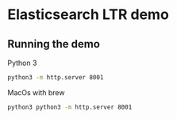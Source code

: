 # Elasticsearch LTR demo

## Running the demo

Python 3

``` bash
python3 -m http.server 8001
```

MacOs with brew
``` bash
python3 python3 -m http.server 8001
```
